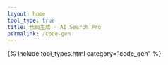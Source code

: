 ```yaml
---
layout: home
tool_type: true
title: 代码生成 - AI Search Pro
permalink: /code-gen
---
```


{% include tool_types.html category="code_gen" %}
